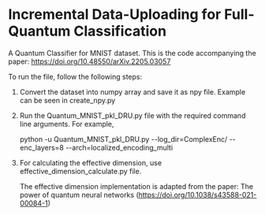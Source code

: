 # Incremental Data-Uploading for Full-Quantum Classification

A Quantum Classifier for MNIST dataset. This is the code accompanying the paper: https://doi.org/10.48550/arXiv.2205.03057

To run the file, follow the following steps:

1.  Convert the dataset into numpy array and save it as npy file. Example can be seen in  create_npy.py
2.  Run the Quantum_MNIST_pkl_DRU.py file with the required command line arguments. For example,

    python -u Quantum_MNIST_pkl_DRU.py --log_dir=ComplexEnc/ --enc_layers=8 --arch=localized_encoding_multi

3.  For calculating the effective dimension, use effective_dimension_calculate.py file.

    The effective dimension implementation is adapted from the paper: The power of quantum neural networks (https://doi.org/10.1038/s43588-021-00084-1)

